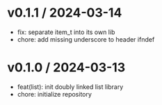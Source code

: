 
v0.1.1 / 2024-03-14
==================

  * fix: separate item_t into its own lib
  * chore: add missing underscore to header ifndef

v0.1.0 / 2024-03-13
==================

  * feat(list): init doubly linked list library
  * chore: initialize repository
